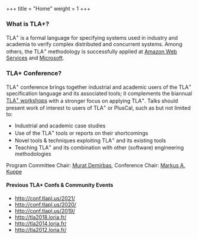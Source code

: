 +++
title = "Home"
weight = 1
+++
<!--
{{% notice note %}} The <a href="/2020/">schedule</a> of the TLA+ Community Event 2020 has been posted! {{% /notice %}}
-->

### What is TLA+?
<!-- Point at industrial success stories of TLA+ (Amazon/Microsoft/...) -->
TLA<sup>+</sup> is a formal language for specifying systems used in industry and academia to verify complex distributed and concurrent systems. Among others, the TLA<sup>+</sup> methodology is successfully applied at [Amazon Web Services](http://lamport.azurewebsites.net/tla/amazon-excerpt.html) and [Microsoft](https://azure.microsoft.com/en-us/blog/azure-cosmos-db-pushing-the-frontier-of-globally-distributed-databases/).

### TLA+ Conference?

TLA<sup>+</sup> conference brings together industrial and academic users of the TLA<sup>+</sup> specification language and its associated tools; it complements the biannual [TLA<sup>+</sup> workshops](http://tla2018.loria.fr/) with a stronger focus on applying TLA<sup>+</sup>. Talks should present work of interest to users of TLA<sup>+</sup> or PlusCal, such as but not limited to:

* Industrial and academic case studies
* Use of the TLA<sup>+</sup> tools or reports on their shortcomings
* Novel tools & techniques exploiting TLA<sup>+</sup> and its existing tools
* Teaching TLA<sup>+</sup> and its combination with other (software) engineering methodologies

Program Committee Chair: [Murat Demirbas](https://cse.buffalo.edu/~demirbas/), Conference Chair: [Markus A. Kuppe](https://www.linkedin.com/in/markus-kuppe-643559180)

#### Previous TLA+ Confs & Community Events

* http://conf.tlapl.us/2021/
* http://conf.tlapl.us/2020/
* http://conf.tlapl.us/2019/
* http://tla2018.loria.fr/
* http://tla2014.loria.fr/
* http://tla2012.loria.fr/
